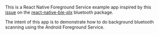 This is a React Native Foreground Service example app inspired by this [issue](https://github.com/Polidea/react-native-ble-plx/issues/217) on the [react-native-ble-plx](https://github.com/Polidea/react-native-ble-plx) bluetooth package.

The intent of this app is to demonstrate how to do background bluetooth scanning using the Android Foreground Service.
